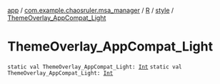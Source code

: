 [app](../../../index.md) / [com.example.chaosruler.msa_manager](../../index.md) / [R](../index.md) / [style](index.md) / [ThemeOverlay_AppCompat_Light](.)

# ThemeOverlay_AppCompat_Light

`static val ThemeOverlay_AppCompat_Light: `[`Int`](https://kotlinlang.org/api/latest/jvm/stdlib/kotlin/-int/index.html)
`static val ThemeOverlay_AppCompat_Light: `[`Int`](https://kotlinlang.org/api/latest/jvm/stdlib/kotlin/-int/index.html)